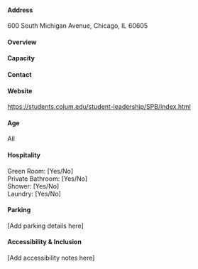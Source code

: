 #### Address

600 South Michigan Avenue, Chicago, IL 60605

#### Overview



#### Capacity



#### Contact



#### Website

https://students.colum.edu/student-leadership/SPB/index.html

#### Age

All

#### Hospitality

Green Room: [Yes/No]  
Private Bathroom: [Yes/No]  
Shower: [Yes/No]  
Laundry: [Yes/No]

#### Parking

[Add parking details here]

#### Accessibility & Inclusion

[Add accessibility notes here]
